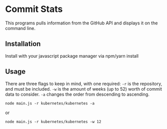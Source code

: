 # Commit Stats

This programs pulls information from the GitHub API and displays it on the command line.

## Installation

Install with your javascript package manager via npm/yarn install

## Usage

There are three flags to keep in mind, with one required: `-r` is the repository, and must be included. `-w` is the amount of weeks (up to 52) worth of commit data to consider. `-a` changes the order from descending to ascending.

```
node main.js -r kubernetes/kubernetes -a
```

or

```
node main.js -r kubernetes/kubernetes -w 12
```
